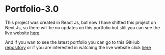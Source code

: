 # Portfolio-3.0

This project was created in React Js, but now I have shifted this project on Next Js, so there will be no updates on this portfolio but still you can see the live website [here](https://kumarvaibhav.netlify.app/)

And if you wan to see the latest portfolio you can go to this GitHub [repository](https://github.com/PrgVaibhav/next-Portfolio) or if you are interested in watching the live website click [here](https://kumarvaibhav.vercel.app/)
